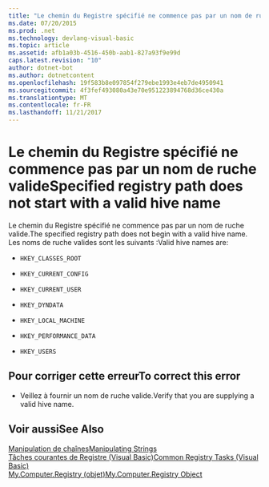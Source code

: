 ```yaml
---
title: "Le chemin du Registre spécifié ne commence pas par un nom de ruche valide"
ms.date: 07/20/2015
ms.prod: .net
ms.technology: devlang-visual-basic
ms.topic: article
ms.assetid: afb1a03b-4516-450b-aab1-827a93f9e99d
caps.latest.revision: "10"
author: dotnet-bot
ms.author: dotnetcontent
ms.openlocfilehash: 19f583b8e097854f279ebe1993e4eb7de4950941
ms.sourcegitcommit: 4f3fef493080a43e70e951223894768d36ce430a
ms.translationtype: MT
ms.contentlocale: fr-FR
ms.lasthandoff: 11/21/2017
---
```

# <a name="specified-registry-path-does-not-start-with-a-valid-hive-name"></a><span data-ttu-id="d9c7f-102">Le chemin du Registre spécifié ne commence pas par un nom de ruche valide</span><span class="sxs-lookup"><span data-stu-id="d9c7f-102">Specified registry path does not start with a valid hive name</span></span>
<span data-ttu-id="d9c7f-103">Le chemin du Registre spécifié ne commence pas par un nom de ruche valide.</span><span class="sxs-lookup"><span data-stu-id="d9c7f-103">The specified registry path does not begin with a valid hive name.</span></span> <span data-ttu-id="d9c7f-104">Les noms de ruche valides sont les suivants :</span><span class="sxs-lookup"><span data-stu-id="d9c7f-104">Valid hive names are:</span></span>  
  
-   `HKEY_CLASSES_ROOT`  
  
-   `HKEY_CURRENT_CONFIG`  
  
-   `HKEY_CURRENT_USER`  
  
-   `HKEY_DYNDATA`  
  
-   `HKEY_LOCAL_MACHINE`  
  
-   `HKEY_PERFORMANCE_DATA`  
  
-   `HKEY_USERS`  
  
## <a name="to-correct-this-error"></a><span data-ttu-id="d9c7f-105">Pour corriger cette erreur</span><span class="sxs-lookup"><span data-stu-id="d9c7f-105">To correct this error</span></span>  
  
-   <span data-ttu-id="d9c7f-106">Veillez à fournir un nom de ruche valide.</span><span class="sxs-lookup"><span data-stu-id="d9c7f-106">Verify that you are supplying a valid hive name.</span></span>  
  
## <a name="see-also"></a><span data-ttu-id="d9c7f-107">Voir aussi</span><span class="sxs-lookup"><span data-stu-id="d9c7f-107">See Also</span></span>  
 [<span data-ttu-id="d9c7f-108">Manipulation de chaînes</span><span class="sxs-lookup"><span data-stu-id="d9c7f-108">Manipulating Strings</span></span>](../../standard/base-types/manipulating-strings.md)  
 [<span data-ttu-id="d9c7f-109">Tâches courantes de Registre (Visual Basic)</span><span class="sxs-lookup"><span data-stu-id="d9c7f-109">Common Registry Tasks (Visual Basic)</span></span>](http://msdn.microsoft.com/en-us/0bde9f77-b38b-4c76-bac2-ff6cda3087c4)  
 [<span data-ttu-id="d9c7f-110">My.Computer.Registry (objet)</span><span class="sxs-lookup"><span data-stu-id="d9c7f-110">My.Computer.Registry Object</span></span>](../../visual-basic/language-reference/objects/my-computer-registry-object.md)
